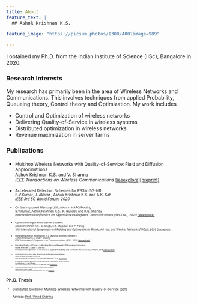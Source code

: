 ```yaml
---
title: About  
feature_text: |
  ## Ashok Krishnan K.S.
  
feature_image: "https://picsum.photos/1300/400?image=989"

---
```



I obtained my Ph.D. from the Indian Institute of Science (IISc), Bangalore in 2020.

### Research Interests

 My research has primarily been in the area of Wireless Networks and Communications. This involves techniques from applied Probability, Queueing theory, Control theory and Optimization. My work includes  
 
- Control and Optimization of wireless networks
- Delivering Quality-of-Service in wireless systems
- Distributed optimization in wireless networks
- Revenue maximization in server farms
 
### Publications

- <small>Multihop Wireless Networks with Quality-of-Service: Fluid and Diffusion Approximations  
   Ashok Krishnan K.S. and V. Sharma     
   *IEEE Transactions on Wireless Communications* [[ieeexplore]](https://ieeexplore.ieee.org/document/9184257)[[preprint]](https://ashokkri.github.io/pdfs/MHopWirelessQoS.pdf)
   
- <small>Accelerated Detection Schemes for PSS in 5G-NR  
   S.V.Kumar, J. Akhtar , Ashok Krishnan K.S. and A.K. Sah   
   *IEEE 3rd 5G World Forum, 2020*

- <small>On the Improved Memory Utilization in HARQ Pooling  
   S.V.Kumar, Ashok Krishnan K.S., R. Gundeti and K.G. Shenoy  
   *International conference on Signal Processing and Communications (SPCOM), 2020* [[ieeexplore]](https://ieeexplore.ieee.org/document/9179580)

- <small>Optimal Pricing in Finite Server Systems  
   Ashok Krishnan K.S., C. Singh, S.T. Maguluri and P. Parag  
   *18th International Symposium on Modeling and Optimization in Mobile, Ad Hoc, and Wireless Networks (WiOpt), 2020* [[ieeexplore]](https://ieeexplore.ieee.org/document/9155315)

- <small>Minimizing Age of Information in a Multihop Wireless Network  
   Ashok Krishnan K.S. and V. Sharma  
   *IEEE International Conference on Communications (ICC), 2020* [[ieeexplore]](https://ieeexplore.ieee.org/document/9148762/)
   
- <small>Providing Quality-of-Service in Multihop Wireless Networks: Diffusion Approximation  
   Ashok Krishnan K.S. and V. Sharma  
   *International Conference on Advances in Applied Probability and Stochastic Processes (ICAAP&SP), 2019* [[springerlink]](https://www.springer.com/gp/book/9789811559501)
   
- <small>Distributed control and quality-of-service in multihop wireless networks  
   Ashok Krishnan K.S. and V. Sharma  
   *IEEE International Conference on Communications (ICC), 2018* [[ieeexplore]](https://ieeexplore.ieee.org/document/8422304)
   
- <small>A distributed scheduling algorithm to provide quality-of-service in multihop wireless networks  
   Ashok Krishnan K.S. and V. Sharma  
   *IEEE Global Communication Conference (GLOBECOM), 2017* [[ieeexplore]](https://ieeexplore.ieee.org/document/8254642/)
   
- <small>A Distributed Algorithm for Quality-of-Service Provisioning in Multihop Networks  
   Ashok Krishnan K.S. and V. Sharma  
   *Twenty- Third National Conference on Communications (NCC), 2017* [[ieeexplore]](https://ieeexplore.ieee.org/document/8077094)</small>

### Ph.D. Thesis

   - <small>Distributed Control of Multihop Wireless Networks with Quality-of-Service [[pdf]](https://ashokkri.github.io/pdfs/thesis_ashok.pdf)  
  
     Advisor: [Prof. Vinod Sharma](https://ece.iisc.ac.in/~vinod/)  
   
